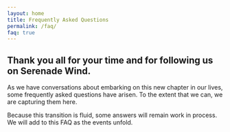 ```yaml
---
layout: home
title: Frequently Asked Questions
permalink: /faq/
faq: true
---
```


## Thank you all for your time and for following us on Serenade Wind. 

As we have conversations about embarking on this new chapter in our lives, some frequently asked questions have arisen. To the extent that we can, we are capturing them here. 

Because this transition is fluid, some answers will remain work in process. We will add to this FAQ as the events unfold.